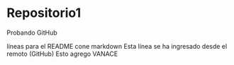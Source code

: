 # Repositorio1
Probando GitHub

líneas para el README cone markdown
Esta línea se ha ingresado desde el remoto (GitHub)
Esto agrego VANACE
